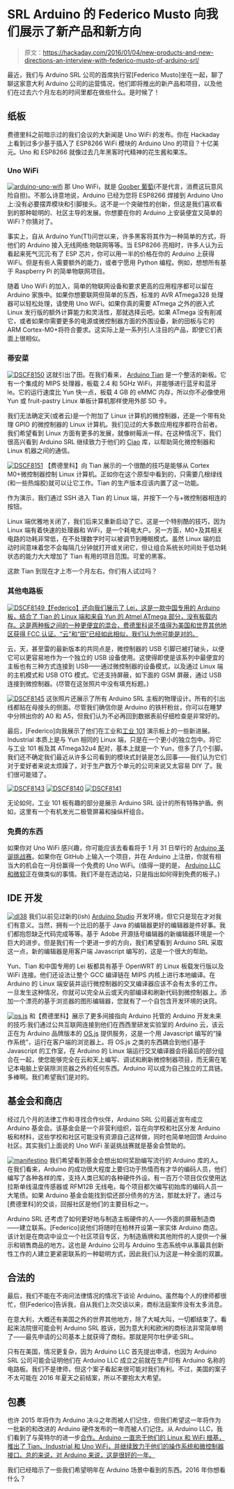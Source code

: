 # SRL Arduino 的 Federico Musto 向我们展示了新产品和新方向

> 原文：<https://hackaday.com/2016/01/04/new-products-and-new-directions-an-interview-with-federico-musto-of-arduino-srl/>

最近，我们与 Arduino SRL 公司的首席执行官[Federico Musto]坐在一起，聊了聊这家意大利 Arduino 公司的运营情况，他们即将推出的新产品和项目，以及他们在过去六个月左右的时间里都在做些什么。是时候了！

## 纸板

费德里科之前暗示过的我们会议的大新闻是 Uno WiFi 的发布。你在 Hackaday 上看到过多少基于插入了 ESP8266 WiFi 模块的 Arduino Uno 的项目？十亿美元。Uno 和 ESP8266 就像过去几年黑客时代精神的花生酱和果冻。

### Uno WiFi

[![arduino-uno-wifi](img/aac1ea7f7196b11f7ca183e4f9722127.png)](https://hackaday.com/wp-content/uploads/2015/12/arduino-uno-wifi.png) 那 Uno WiFi，就是 [Goober 葡萄](http://www.smuckers.com/products/peanut-butter/goober-pb-j/goober-grape-38)(不是代言，消费这玩意风险自担)。不那么诗意地说，Arduino 已经为您将 ESP8266 焊接到 Arduino Uno 上:没有必要摆弄模块和引脚接头。这不是一个突破性的创新，但这是我们喜欢看到的那种聪明的、社区主导的发展。你想要在你的 Arduino 上安装便宜又简单的 WiFi？你猜对了。

事实上，自从 Arduino Yun(T1)问世以来，许多黑客将其作为一种简单的方式，将他们的 Arduino 接入无线网络:物联网等等。当 ESP8266 亮相时，许多人认为云看起来死气沉沉:有了 ESP 芯片，你可以用一半的价格在你的 Arduino 上获得 WiFi。但是有些人需要额外的能力，或者宁愿用 Python 编程。例如，想想所有基于 Raspberry Pi 的简单物联网项目。

随着 Uno WiFi 的加入，简单的物联网设备和要求更高的应用程序都可以留在 Arduino 家族中。如果你想要联网但简单的东西，标准的 AVR ATmega328 处理器可以轻松处理，请使用 Uno WiFi。如果你真的需要 ATmega 之外的嵌入式 Linux 发行版的额外计算能力和灵活性，那就选择云吧。如果 ATmega 没有削减它，或者如果你需要更多的电源或微控制器方面的外围设备，新的田板与它的 ARM Cortex-M0+将符合要求。这实际上是一系列引人注目的产品，即使它们表面上很相似。

### 蒂安菜

[![DSCF8150](img/2ee55fd666f126cb87bddd13ae7ed48b.png)](https://hackaday.com/wp-content/uploads/2015/12/dscf8150.jpg) 这就引出了田。在我们看来， [Arduino Tian](http://www.arduino.org/products/boards/4-arduino-boards/arduino-tian) 是一个整洁的新板。它有一个集成的 MIPS 处理器，板载 2.4 和 5GHz WiFi，并能够进行蓝牙和蓝牙 le。它的运行速度比 Yun 快一点，板载 4 GB 的 eMMC 内存，所以你不必像使用 Yun 或 fruit-pastry Linux 单板计算机那样使用外部 SD 卡。

我们无法确定天(或者云)是一个附加了 Linux 计算机的微控制器，还是一个带有处理 GPIO 的微控制器的 Linux 计算机。我们见过的大多数应用程序都符合前者。我们希望看到 Linux 方面有更多的发展，就像树莓派一样。在这种情况下，我们很高兴看到 Arduino SRL 继续致力于他们的 [Ciao](http://labs.arduino.org/Ciao) 库，以帮助简化微控制器和 Linux 机器之间的通信。

[![DSCF8151](img/e506d5084daafcd3aa4de8d844d35d4f.png)](https://hackaday.com/wp-content/uploads/2015/12/dscf8151.jpg) 【费德里科】向 Tian 展示的一个很酷的技巧是能够从 Cortex M0+微控制器控制 Linux 计算机。正如你在这个原型中看到的，只需要几根绿线(和一些热熔胶)就可以让它工作。Tian 的生产版本应该内置了这一功能。

作为演示，我们通过 SSH 进入 Tian 的 Linux 端，并按下一个与+微控制器相连的按钮。

Linux 端优雅地关闭了，我们后来又重新启动了它。这是一个特别酷的技巧，因为 Linux 端有着快速的处理器和 WiFi，是一个耗电大户。另一方面，M0+及其相关电路的功耗非常低，在不处理数字时可以被调节到睡眠模式。虽然 Linux 端的启动时间意味着您不会每隔几分钟就打开或关闭它，但让组合系统长时间处于低功耗状态的能力大大增加了 Tian 有用的项目范围。可爱的黑客。

这款 Tian 到现在才上市一个月左右。你们有人试过吗？

### 其他电路板

[![DSCF8149](img/277bf7626f9cf96c6a3315524e75dd72.png)【Federico】还向我们展示了 Lei，这是一款中国专用的 Arduino 板，结合了 Tian 的 Linux 端和来自 Yun 的 Atmel ATmega 部分，没有板载内存。这是两种板之间的一种更便宜的混合，费德里科说不值得为美国和世界其他地区获得 FCC 认证。“云”和“田”已经如此相似，我们认为他可能是对的。](https://hackaday.com/wp-content/uploads/2015/12/dscf8149.jpg)

云，天，甚至雷的最新版本的共同点是，微控制器的 USB 引脚已被打破头，以便它可以更容易地作为一个独立的 USB 设备使用。这使得即使是该系列中最便宜的主板也有三种方式连接到 USB——通过微控制器的设备模式，以及通过 Linux 端的主机模式和 USB OTG 模式。它还支持屏蔽，如下面的 GSM 屏蔽，通过 USB 连接到微控制器。(尽管在这张照片中没有填充标题。)

[![DSCF8145](img/fa8312bad20321a9d51712d344a2d9ba.png)](https://hackaday.com/wp-content/uploads/2015/12/dscf8145.jpg) 这张照片还展示了所有 Arduino SRL 主板的物理设计。所有的引出线都贴在母接头的侧面。尽管我们确信你是 Arduino 的铁杆粉丝，你可以在睡梦中分辨出你的 A0 和 A5，但我们认为不必再回到数据表前仔细检查是非常好的。

最后，[Federico]向我展示了他们在工业和[工业 101](http://labs.arduino.org/Arduino%20Industrial%20101) 演示板上的一些新进展。Industrial 本质上是与 Yun 相同的 Linux 端，只是在一个更小的独立包中。将它与工业 101 板及其 ATmega32u4 配对，基本上就是一个 Yun，但多了几个引脚。我们还不确定我们最近从许多公司看到的模块式封装是怎么回事——我们认为它们对于爱好者来说太烦躁了，对于生产数万个单元的公司来说又太容易 DIY 了。我们很可能错了。

 [![DSCF8143](img/165422d6e69f3747a0981855543e0a4f.png "DSCF8143")](https://hackaday.com/2016/01/04/new-products-and-new-directions-an-interview-with-federico-musto-of-arduino-srl/dscf8143/)  [![DSCF8140](img/e17682f007f7db9bea7d3297a2ca5dd9.png "DSCF8140")](https://hackaday.com/2016/01/04/new-products-and-new-directions-an-interview-with-federico-musto-of-arduino-srl/dscf8140/)  [![DSCF8141](img/27dd5747dbbb38f485710f3ef6cadb88.png "DSCF8141")](https://hackaday.com/2016/01/04/new-products-and-new-directions-an-interview-with-federico-musto-of-arduino-srl/dscf8141/) 

无论如何，工业 101 板有趣的部分是展示 Arduino SRL 设计的所有特殊护盾。例如，这里有一个有机发光二极管屏幕和操纵杆组合。

### 免费的东西

如果你对 Uno WiFi 感兴趣，你可能应该去看看将于 1 月 31 日举行的 [Arduino 圣诞挑战赛](http://www.arduino.org/arduino-xmas-2015)。如果你在 GitHub 上输入一个项目，并在 Arduino 上注册，你就有相当大的机会在一月份赢得一个免费的 Uno WiFi。(值得一提的是， [Arduino LLC 和微软](https://www.hackster.io/challenges/arduino-microsoft-maker)正在做类似的事情。我们不是在选边站，只是指出如何得到免费的板子。)

## IDE 开发

[![dl38](img/06268952c2d7ecc3ec500460a1697d4e.png)](https://hackaday.com/wp-content/uploads/2015/12/dl38.png) 我们以前见过新的(ish) [Arduino Studio](http://labs.arduino.org/Arduino+Studio) 开发环境，但它只是现在才对我们有意义。当然，拥有一个比旧的基于 Java 的编辑器更好的编辑器是件好事。我们都抱怨缺乏代码完成等等。基于 Adobe 开源括号编辑器的新编辑器环境是一个巨大的进步。但是我们有一个更进一步的方向，我们希望看到 Arduino SRL 采取这一点，新的编辑器是用客户端 Javascript 编写的，这是一个很大的帮助。

Yun、Tian 和中国专用的 Lei 板都具有基于 OpenWRT 的 Linux 板载发行版以及 WiFi 连接。他们还设法让整个 GCC 编译链在 MIPS 内核上进行本地编译。在 Arduino 的 Linux 端安装并运行微控制器的交叉编译器应该不会有太多的工作。一旦发生这种情况，你就可以完全从云或天内部编译和刷新代码到微控制器上。添加一个漂亮的基于浏览器的图形编辑器，您就有了一个自包含开发环境的诀窍。

[![os.js](img/9b977d67d76d28fbdb91e57658bc49eb.png)](https://hackaday.com/wp-content/uploads/2015/12/os-js.png) 和【费德里科】展示了更多间接指向 Arduino 托管的 Arduino 开发未来的技巧:我们通过公共互联网连接到他们在西西里研发实验室的 Arduino 云，该云正在为 Arduino 品牌版本的 [OS.js](http://osjsv2.0o.no/) 提供服务，这是一个用 Javascript 编写的“操作系统”，运行在客户端的浏览器上。将 OS.js 之类的东西耦合到他们基于 Javascript 的工作室，在 Arduino 的 Linux 端运行交叉编译器会将最后的部分组合在一起，使您能够完全在云和天上编写、调试和刷新微控制器项目，而无需在笔记本电脑上安装除浏览器之外的任何东西。Arduino 可以成为自己独立的工具链。多棒啊。我们希望我们是对的。

## 基金会和商店

经过几个月的法律工作和寻找合作伙伴，Arduino SRL 公司最近宣布成立 Arduino 基金会。该基金会是一个非营利组织，旨在向学校和社区分发 Arduino 板和材料，这些学校和社区可能没有资源自己这样做，同时也简单地回馈 Arduino 社区。其实我们上面说的 Uno WiFi 圣诞挑战赛就是基金会赞助的。

[![manifestino](img/b8fb3935334b4781cb750adec3fc60fb.png)](https://hackaday.com/wp-content/uploads/2015/12/manifestino.jpg) 我们希望看到基金会想出如何奖励编写流行的 Arduino 库的人。在我们看来，Arduino 的成功很大程度上要归功于热情而有才华的编码人员，他们编写了各种各样的库，支持人类已知的各种硬件外设。有一百万个项目仅仅使用达拉斯单线温度传感器或 RFM12B 无线电，每个项目都欠编写初始库的编码人员一大笔债。如果 Arduino 基金会能找到偿还部分债务的方法，那就太好了。通过与[费德里科]的交谈，回报社区是他们的主要目标之一。

Arduino SRL 还考虑了如何更好地与制造主板硬件的人——外面的屏蔽制造商——建立联系。[Federico]说他们将随时在柏林开设第一家实体 Arduino 商店。该计划是在商店中设立一个社区项目专区，为制造盾牌和其他附件的人提供一个展示和销售商品的地方。这也是 Arduino 公司与 Arduino 生态系统中从事最具创新性工作的人建立更紧密联系的一种聪明方式，因此我们认为这是一种全面的双赢。

## 合法的

最后，我们不能在不询问法律情况的情况下谈论 Arduino。虽然每个人的律师都很忙，但[Federico]告诉我，自从我们上次交谈以来，商标法庭案件没有太多消息。

在意大利，大概还有美国之外的世界其他地方，除了大喊大叫，一切都结束了。看起来法院很可能会判 Arduino SRL 胜诉，因为意大利和欧洲的商标法非常简单明了——最先申请的公司基本上就获得了商标。那就是阿尔杜伊诺·SRL。

只有在美国，情况更复杂，因为 Arduino LLC 首先提出申请，也因为 Arduino SRL 公司可能会证明他们在 Arduino LLC 成立之前就在生产印有 Arduino 名称的电路板。我们不是律师，但这个案子看起来很可能对我们有利。不过，美国的案子不太可能在 2016 年夏天之前结案，所以不要抱太大希望。

## 包裹

也许 2015 年将作为 Arduino 决斗之年而被人们记住，但我们希望这一年将作为一批新的和改进的 Arduino 硬件发布的一年而被人们记住。从 Arduino LLC，我们看到了与英特尔的进一步[合作。Arduino 一直忠于他们的 Linux 和 WiFi 根基，推出了 Tian、Industrial 和 Uno WiFi，并继续致力于他们的操作系统和微控制器接口。总的来说，对 Arduino 来说，这是很好的一年。](http://hackaday.com/2015/10/16/intel-and-arduino-introduce-curie-based-educational-board/)

我们已经暗示了一些我们希望明年在 Arduino 场景中看到的东西。2016 年你想看什么？